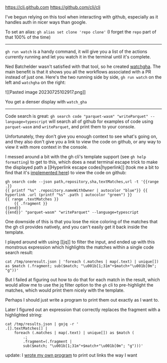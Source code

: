 https://cli.github.com
https://github.com/cli/cli

I've begun relying on this tool when interacting with github, especially as it handles auth in nicer ways than google.

To set an alias: `gh alias set clone 'repo clone'` (I forget the `repo` part of that 100% of the time)

----

`gh run watch` is a handy command, it will give you a list of the actions currently running and let you watch it in the terminal until it's complete.

Ned Batchelder wasn't satisfied with that tool, so he created [watchgha](https://github.com/nedbat/watchgha). The main benefit is that it shows you all the workflows associated with a PR instead of just one. Here's the two running side by side, `gh run watch` on the left and `watchgha` on the right:

![[Pasted image 20230725102917.png]]

You get a denser display with `watch_gha`

---

Code search is great: `gh search code "parquet-wasm" "writeParquet" --language=typescript` will search all of github for examples of code using `parquet-wasm` and `writeParquet`, and print them to your console.

Unfortunately, they don't give you enough context to see what's going on, and they also don't give you a link to view the code on github, or any way to view it with more context in the console.

I messed around a bit with the gh cli's template support (see `gh help formatting`) to get to this, which does a neat terminal escape trick to make the displayed path a [[Hyperlink escape codes|hyperlink]] (took me a bit to find that it's [implemented here](https://github.com/cli/go-gh/blob/45fa8a46ae55cf5975cc2bd891b46ffc3d50e4f6/pkg/template/template.go#L254-L261)) to view the code on github:

```shell
gh search code --json path,repository,sha,textMatches,url -t '{{range .}}
{{ printf "%s" .repository.nameWithOwner | autocolor "blue"}} {{ hyperlink .url (printf "%s" .path | autocolor "green") }}
{{ range .textMatches }}
    {{ .fragment }}
{{end}}
{{end}}' "parquet-wasm" "writeParquet" --language=typescript
```

One downside of this is that you lose the nice coloring of the matches that the gh cli provides natively, and you can't easily get it back inside the template.

I played around with using [[jq]] to filter the input, and ended up with this monstrous expression which highlights the matches within a single code search result:

```shell
cat /tmp/oneresult.json | 'foreach (.matches | map(.text) | unique[]) as $match (.fragment; sub($match; "\u001b[1;31m"+$match+"\u001b[0m"; "g"))'
```

But I failed at figuring out how to do that for each match in the result, which would allow me to use the jq filter option to the `gh` cli to pre-highlight the matches, which would print them nicely with the template.

Perhaps I should just write a program to print them out exactly as I want to.

Later I figured out an expression that correctly replaces the fragment with a highlighted string:

```shell
cat /tmp/results.json | gojq -r '
.[].textMatches[] |
    foreach (.matches | map(.text) | unique[]) as $match (
	    .;
	    .fragment=(.fragment | 
	    sub($match; "\u001b[1;31m"+$match+"\u001b[0m"; "g")))'
```

update: I [wrote my own program](https://github.com/llimllib/personal_code/blob/d0c373b4b1863d411766c8c18ad235a1a73ac787/homedir/.local/bin/codesearch#L1) to print out links the way I want